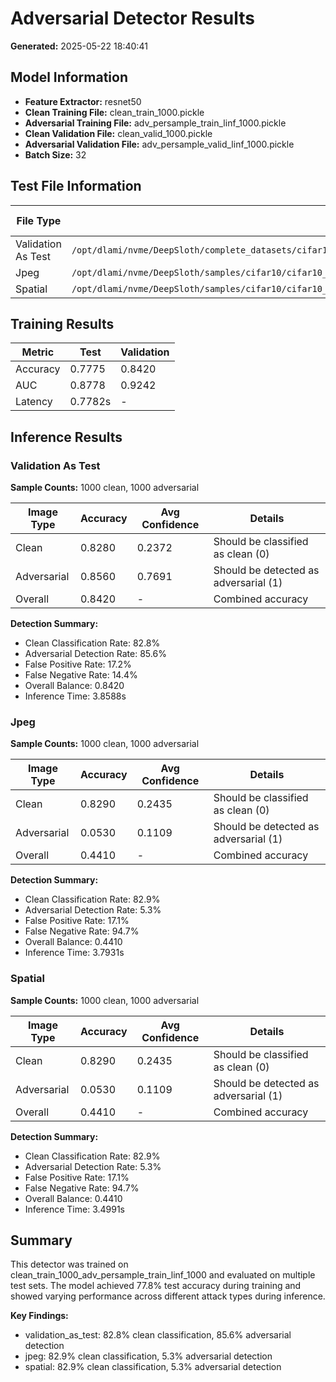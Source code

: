 # Adversarial Detector Results

**Generated:** 2025-05-22 18:40:41

## Model Information

- **Feature Extractor:** resnet50
- **Clean Training File:** clean_train_1000.pickle
- **Adversarial Training File:** adv_persample_train_linf_1000.pickle
- **Clean Validation File:** clean_valid_1000.pickle
- **Adversarial Validation File:** adv_persample_valid_linf_1000.pickle
- **Batch Size:** 32

## Test File Information

| File Type | Clean Path | Adv Path | Exists | Total Images |
|-----------|------------|----------|--------|-------------|
| Validation As Test | `/opt/dlami/nvme/DeepSloth/complete_datasets/cifar10/cifar10_vgg16bn_sdn_ic_only_1000samples/clean_valid_1000.pickle` | `/opt/dlami/nvme/DeepSloth/complete_datasets/cifar10/cifar10_vgg16bn_sdn_ic_only_1000samples/adv_persample_valid_linf_1000.pickle` | ✓/✓ | 2000 |
| Jpeg | `/opt/dlami/nvme/DeepSloth/samples/cifar10/cifar10_vgg16bn_sdn_ic_only/jpeg/ours_linf_clean.pickle` | `/opt/dlami/nvme/DeepSloth/samples/cifar10/cifar10_vgg16bn_sdn_ic_only/spatial/ours_linf_persample.pickle` | ✓/✓ | 20000 |
| Spatial | `/opt/dlami/nvme/DeepSloth/samples/cifar10/cifar10_vgg16bn_sdn_ic_only/jpeg/ours_linf_clean.pickle` | `/opt/dlami/nvme/DeepSloth/samples/cifar10/cifar10_vgg16bn_sdn_ic_only/spatial/ours_linf_persample.pickle` | ✓/✓ | 20000 |

## Training Results

| Metric | Test | Validation |
|--------|------|------------|
| Accuracy | 0.7775 | 0.8420 |
| AUC | 0.8778 | 0.9242 |
| Latency | 0.7782s | - |

## Inference Results

### Validation As Test

**Sample Counts:** 1000 clean, 1000 adversarial

| Image Type | Accuracy | Avg Confidence | Details |
|------------|----------|----------------|----------|
| Clean | 0.8280 | 0.2372 | Should be classified as clean (0) |
| Adversarial | 0.8560 | 0.7691 | Should be detected as adversarial (1) |
| Overall | 0.8420 | - | Combined accuracy |

**Detection Summary:**
- Clean Classification Rate: 82.8%
- Adversarial Detection Rate: 85.6%
- False Positive Rate: 17.2%
- False Negative Rate: 14.4%
- Overall Balance: 0.8420
- Inference Time: 3.8588s

### Jpeg

**Sample Counts:** 1000 clean, 1000 adversarial

| Image Type | Accuracy | Avg Confidence | Details |
|------------|----------|----------------|----------|
| Clean | 0.8290 | 0.2435 | Should be classified as clean (0) |
| Adversarial | 0.0530 | 0.1109 | Should be detected as adversarial (1) |
| Overall | 0.4410 | - | Combined accuracy |

**Detection Summary:**
- Clean Classification Rate: 82.9%
- Adversarial Detection Rate: 5.3%
- False Positive Rate: 17.1%
- False Negative Rate: 94.7%
- Overall Balance: 0.4410
- Inference Time: 3.7931s

### Spatial

**Sample Counts:** 1000 clean, 1000 adversarial

| Image Type | Accuracy | Avg Confidence | Details |
|------------|----------|----------------|----------|
| Clean | 0.8290 | 0.2435 | Should be classified as clean (0) |
| Adversarial | 0.0530 | 0.1109 | Should be detected as adversarial (1) |
| Overall | 0.4410 | - | Combined accuracy |

**Detection Summary:**
- Clean Classification Rate: 82.9%
- Adversarial Detection Rate: 5.3%
- False Positive Rate: 17.1%
- False Negative Rate: 94.7%
- Overall Balance: 0.4410
- Inference Time: 3.4991s

## Summary

This detector was trained on clean_train_1000_adv_persample_train_linf_1000 and evaluated on multiple test sets. The model achieved 77.8% test accuracy during training and showed varying performance across different attack types during inference.

**Key Findings:**
- validation_as_test: 82.8% clean classification, 85.6% adversarial detection
- jpeg: 82.9% clean classification, 5.3% adversarial detection
- spatial: 82.9% clean classification, 5.3% adversarial detection
